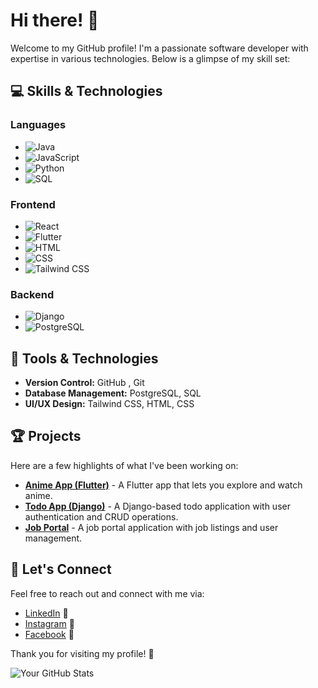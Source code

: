 # Hi there! 👋

Welcome to my GitHub profile! I'm a passionate software developer with expertise in various technologies. Below is a glimpse of my skill set:

## 💻 Skills & Technologies

### Languages
- ![Java](https://img.shields.io/badge/Java-%23E34A86?style=flat&logo=java&logoColor=white)
- ![JavaScript](https://img.shields.io/badge/JavaScript-%23F7DF1C?style=flat&logo=javascript&logoColor=black)
- ![Python](https://img.shields.io/badge/Python-%233B77A8?style=flat&logo=python&logoColor=white)
- ![SQL](https://img.shields.io/badge/SQL-%2307405B?style=flat&logo=sqlite&logoColor=white)

### Frontend
- ![React](https://img.shields.io/badge/React-%23282C34?style=flat&logo=react&logoColor=61DAFB)
- ![Flutter](https://img.shields.io/badge/Flutter-%2302569B?style=flat&logo=flutter&logoColor=white)
- ![HTML](https://img.shields.io/badge/HTML-%23E34F26?style=flat&logo=html5&logoColor=white)
- ![CSS](https://img.shields.io/badge/CSS-%231572B6?style=flat&logo=css3&logoColor=white)
- ![Tailwind CSS](https://img.shields.io/badge/Tailwind%20CSS-%2338B2AC?style=flat&logo=tailwind-css&logoColor=white)

### Backend
- ![Django](https://img.shields.io/badge/Django-%23092E20?style=flat&logo=django&logoColor=white)
- ![PostgreSQL](https://img.shields.io/badge/PostgreSQL-%233C7EBB?style=flat&logo=postgresql&logoColor=white)

## 🔧 Tools & Technologies
- **Version Control:** GitHub , Git
- **Database Management:** PostgreSQL, SQL
- **UI/UX Design:** Tailwind CSS, HTML, CSS

## 🏆 Projects
Here are a few highlights of what I've been working on:

- **[Anime App (Flutter)](https://github.com/pawal-karki/Anime-App-Flutter)** - A Flutter app that lets you explore and watch anime.
- **[Todo App (Django)](https://github.com/pawal-karki/todo_app_django_project)** - A Django-based todo application with user authentication and CRUD operations.
- **[Job Portal](https://github.com/pawal-karki/job_portal)** - A job portal application with job listings and user management.

## 🚀 Let's Connect
Feel free to reach out and connect with me via:

- [LinkedIn](https://www.linkedin.com/feed/) 🌟
- [Instagram](https://www.instagram.com/pawal_karki/) 📸
- [Facebook](https://www.facebook.com/pawal.karki) 📘

Thank you for visiting my profile! 🌟

<!-- GitHub Stats -->
![Your GitHub Stats](https://github-readme-stats.vercel.app/api?username=pawal-karki&show_icons=true&hide_title=true&hide=prs&count_private=true&theme=radical)
